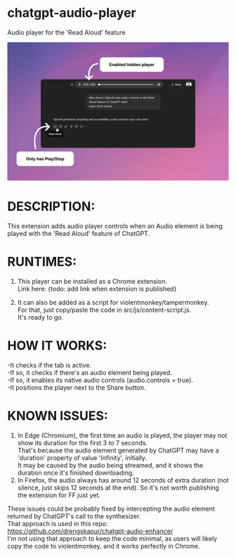 # chatgpt-audio-player

Audio player for the 'Read Aloud' feature

![Screenshot of the extension](images/promo-screenshot.png)

# DESCRIPTION:

This extension adds audio player controls when an Audio element is being played with the 'Read Aloud' feature of ChatGPT.

# RUNTIMES:

1. This player can be installed as a Chrome extension.  
   Link here: {todo: add link when extension is published}

2. It can also be added as a script for violentmonkey/tampermonkey.  
   For that, just copy/paste the code in src/js/content-script.js.  
   It's ready to go.

# HOW IT WORKS:

-It checks if the tab is active.  
-If so, it checks if there's an audio element being played.  
-If so, it enables its native audio controls (audio.controls = true).  
-It positions the player next to the Share button.

# KNOWN ISSUES:

1. In Edge (Chromium), the first time an audio is played, the player may not show its duration for the first 3 to 7 seconds.  
   That's because the audio element generated by ChatGPT may have a 'duration' property of value 'Infinity', initially.  
   It may be caused by the audio being streamed, and it shows the duration once it's finished downloading.
2. In Firefox, the audio always has around 12 seconds of extra duration (not silence, just skips 12 seconds at the end).
   So it's not worth publishing the extension for FF just yet.

These issues could be probably fixed by intercepting the audio element returned by ChatGPT's call to the synthesizer.  
That approach is used in this repo: https://github.com/drengskapur/chatgpt-audio-enhancer  
I'm not using that approach to keep the code minimal, as users will likely copy the code to violentmonkey, and it works perfectly in Chrome.
